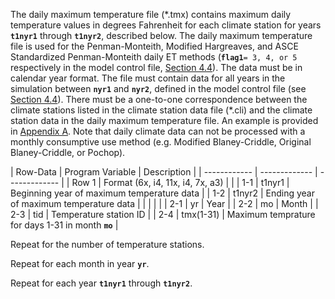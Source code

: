 The daily maximum temperature file (\*.tmx) contains maximum daily temperature values in degrees Fahrenheit 
for each climate station for years **`t1nyr1`** through **`t1nyr2`**, described below. The daily maximum temperature file 
is used for the Penman-Monteith, Modified Hargreaves, and ASCE Standardized Penman-Monteith daily ET methods 
(**`flag1`**`= 3, 4, or 5` respectively in the model control file, [Section 4.4](../InputDescription/44.md)). The data must be in calendar year format. 
The file must contain data for all years in the simulation between **`nyr1`** and **`nyr2`**, defined in the model control 
file (see [Section 4.4](../InputDescription/44.md)).  There must be a one-to-one correspondence between the climate stations listed in the 
climate station data file (\*.cli) and the climate station data in the daily maximum temperature file. An example 
is provided in [Appendix A](../AppendixA/A1.md).  Note that daily climate data can not be processed with a monthly consumptive use 
method (e.g. Modified Blaney-Criddle, Original Blaney-Criddle, or Pochop). 

 | Row-Data | Program Variable | Description |
    | ------------ | ------------- | ------------- |
	| Row 1 | Format (6x, i4, 11x, i4, 7x, a3) | |
	| 1-1 | t1nyr1 | Beginning year of maximum temperature data |
	| 1-2 | t1nyr2 | Ending year of maximum temperature data |
	| | | |
	| 2-1 | yr | Year |
	| 2-2 | mo | Month |
	| 2-3 | tid | Temperature station ID |
	| 2-4 | tmx(1-31) | Maximum temprature for days 1-31 in month **`mo`** |
	
Repeat for the number of temperature stations.

Repeat for each month in year **`yr`**.

Repeat for each year **`t1nyr1`** through **`t1nyr2`**.